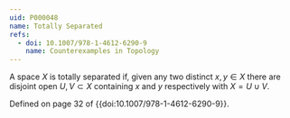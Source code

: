 ```yaml
---
uid: P000048
name: Totally Separated
refs:
  - doi: 10.1007/978-1-4612-6290-9
    name: Counterexamples in Topology
---
```

A space $X$ is totally separated if, given any two distinct $x,y \in X$ there are disjoint open $U, V \subset X$ containing $x$ and $y$ respectively with $X = U \cup V$.

Defined on page 32 of {{doi:10.1007/978-1-4612-6290-9}}.

